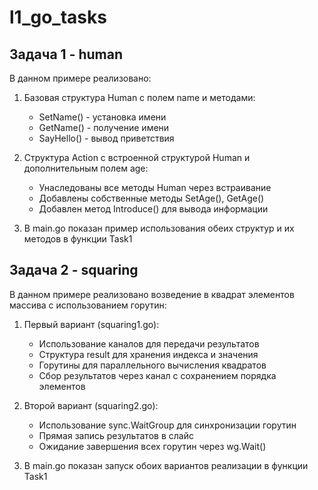 # l1_go_tasks

## Задача 1 - human

В данном примере реализовано:

1. Базовая структура Human с полем name и методами:
   - SetName() - установка имени
   - GetName() - получение имени  
   - SayHello() - вывод приветствия

2. Структура Action с встроенной структурой Human и дополнительным полем age:
   - Унаследованы все методы Human через встраивание
   - Добавлены собственные методы SetAge(), GetAge()
   - Добавлен метод Introduce() для вывода информации

3. В main.go показан пример использования обеих структур и их методов в функции Task1


## Задача 2 - squaring

В данном примере реализовано возведение в квадрат элементов массива с использованием горутин:

1. Первый вариант (squaring1.go):
   - Использование каналов для передачи результатов
   - Структура result для хранения индекса и значения
   - Горутины для параллельного вычисления квадратов
   - Сбор результатов через канал с сохранением порядка элементов

2. Второй вариант (squaring2.go):
   - Использование sync.WaitGroup для синхронизации горутин
   - Прямая запись результатов в слайс
   - Ожидание завершения всех горутин через wg.Wait()

3. В main.go показан запуск обоих вариантов реализации в функции Task1




